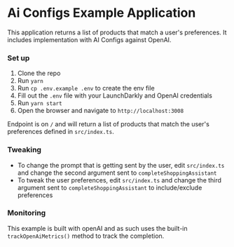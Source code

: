 # Ai Configs Example Application

This application returns a list of products that match a user's preferences. It includes implementation with AI Configs against OpenAI.

### Set up

1. Clone the repo
2. Run `yarn`
3. Run `cp .env.example .env` to create the env file
4. Fill out the `.env` file with your LaunchDarkly and OpenAI credentials
5. Run `yarn start`
6. Open the browser and navigate to `http://localhost:3008`

Endpoint is on `/` and will return a list of products that match the user's preferences defined in `src/index.ts`.

### Tweaking
- To change the prompt that is getting sent by the user, edit `src/index.ts` and change the second argument sent to `completeShoppingAssistant`
- To tweak the user preferences, edit `src/index.ts` and change the third argument sent to `completeShoppingAssistant` to include/exclude preferences

### Monitoring

This example is built with openAI and as such uses the built-in `trackOpenAiMetrics()` method to track the completion.
